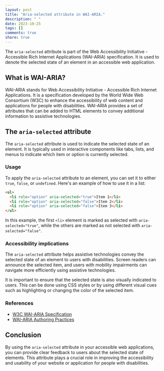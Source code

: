 ```yaml
---
layout: post
title: "Aria-selected attribute in WAI-ARIA."
description: " "
date: 2023-10-25
tags: []
comments: true
share: true
---
```


The `aria-selected` attribute is part of the Web Accessibility Initiative - Accessible Rich Internet Applications (WAI-ARIA) specification. It is used to denote the selected state of an element in an accessible web application.

## What is WAI-ARIA?

WAI-ARIA stands for Web Accessibility Initiative - Accessible Rich Internet Applications. It is a specification developed by the World Wide Web Consortium (W3C) to enhance the accessibility of web content and applications for people with disabilities. WAI-ARIA provides a set of attributes that can be added to HTML elements to convey additional information to assistive technologies.

## The `aria-selected` attribute

The `aria-selected` attribute is used to indicate the selected state of an element. It is typically used in interactive components like tabs, lists, and menus to indicate which item or option is currently selected.

### Usage

To apply the `aria-selected` attribute to an element, you can set it to either `true`, `false`, or `undefined`. Here's an example of how to use it in a list:

```html
<ul>
  <li role="option" aria-selected="true">Item 1</li>
  <li role="option" aria-selected="false">Item 2</li>
  <li role="option" aria-selected="false">Item 3</li>
</ul>
```

In this example, the first `<li>` element is marked as selected with `aria-selected="true"`, while the others are marked as not selected with `aria-selected="false"`.

### Accessibility implications

The `aria-selected` attribute helps assistive technologies convey the selected state of an element to users with disabilities. Screen readers can announce the selected item, and users with mobility impairments can navigate more efficiently using assistive technologies.

It is important to ensure that the selected state is also visually indicated to users. This can be done using CSS styles or by using different visual cues such as highlighting or changing the color of the selected item.

### References

- [W3C WAI-ARIA Specification](https://www.w3.org/TR/wai-aria/)
- [WAI-ARIA Authoring Practices](https://www.w3.org/TR/wai-aria-practices-1.2/)

## Conclusion

By using the `aria-selected` attribute in your accessible web applications, you can provide clear feedback to users about the selected state of elements. This attribute plays a crucial role in improving the accessibility and usability of your website or application for people with disabilities.